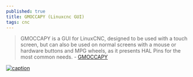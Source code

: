 ```yaml
---
published: true
title: GMOCCAPY (Linuxcnc GUI)
tags: cnc
---
```

> GMOCCAPY is a GUI for LinuxCNC, designed to be used with a touch screen, but can also be used on normal screens with a mouse or hardware buttons and MPG wheels, as it presents HAL Pins for the most common needs. - [GMOCCAPY](http://linuxcnc.org/docs/html/gui/gmoccapy.html#cha:gmoccapy)

[![caption](https://img.youtube.com/vi/AuwhSHRJoiI/0.jpg)](https://www.youtube.com/watch?v=AuwhSHRJoiI)
